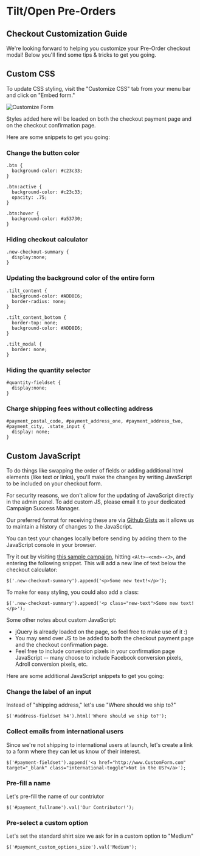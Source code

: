# Tilt/Open Pre-Orders

## Checkout Customization Guide

We're looking forward to helping you customize your Pre-Order checkout modal! Below you'll find some tips & tricks to get you going.

## Custom CSS

To update CSS styling, visit the "Customize CSS" tab from your menu bar and click on "Embed form."

![Customize Form](https://s3-us-west-2.amazonaws.com/sandbox-matt/customize_form.png)

Styles added here will be loaded on both the checkout payment page and on the checkout confirmation page.

Here are some snippets to get you going:

### Change the button color

```
.btn {
  background-color: #c23c33;    
}    

.btn:active {
  background-color: #c23c33;
  opacity: .75;
}

.btn:hover {
  background-color: #a53730;
}

```

### Hiding checkout calculator

```
.new-checkout-summary {
  display:none;
}
```

### Updating the background color of the entire form

```
.tilt_content {
  background-color: #ADD8E6;
  border-radius: none;
}

.tilt_content_bottom {
  border-top: none;
  background-color: #ADD8E6;
}

.tilt_modal {
  border: none;
}

```

### Hiding the quantity selector

```
#quantity-fieldset {
  display:none;
}
```

### Charge shipping fees without collecting address

```
#payment_postal_code, #payment_address_one, #payment_address_two, #payment_city, .state_input {
  display: none;
}
```

## Custom JavaScript


To do things like swapping the order of fields or adding additional html elements (like text or links), you'll make the changes by writing JavaScript to be included on your checkout form.

For security reasons, we don't allow for the updating of JavaScript directly in the admin panel. To add custom JS, please email it to your dedicated Campaign Success Manager.

Our preferred format for receiving these are via [Github Gists](gist.github.com) as it allows us to maintain a history of changes to the JavaScript.

You can test your changes locally before sending by adding them to the JavaScript console in your browser. 

Try it out by visiting [this sample campaign](https://openmatt.tilt.com/custom-javascript/checkout/payment), hitting ```<Alt>-<cmd>-<J>```, and entering the following snippet. This will add a new line of text below the checkout calculator:

```
$('.new-checkout-summary').append('<p>Some new text!</p>');
```

To make for easy styling, you could also add a class:

```
$('.new-checkout-summary').append('<p class="new-text">Some new text!</p>');
```


Some other notes about custom JavaScript:

* jQuery is already loaded on the page, so feel free to make use of it :)
* You may send over JS to be added to both the checkout payment page and the checkout confirmation page.
* Feel free to include conversion pixels in your confirmation page JavaScript -- many choose to include Facebook conversion pixels, Adroll conversion pixels, etc.


Here are some additional JavaScript snippets to get you going:

### Change the label of an input

Instead of "shipping address," let's use "Where should we ship to?"

```
$('#address-fieldset h4').html('Where should we ship to?');
```

### Collect emails from international users
Since we're not shipping to international users at launch, let's create a link to a form where they can let us know of their interest.

```
$('#payment-fieldset').append('<a href="http://www.CustomForm.com" target="_blank" class="international-toggle">Not in the US?</a>');
```

### Pre-fill a name 
Let's pre-fill the name of our contriutor

```
$('#payment_fullname').val('Our Contributor!');
```

### Pre-select a custom option
Let's set the standard shirt size we ask for in a custom option to "Medium"

```
$('#payment_custom_options_size').val('Medium');
```

